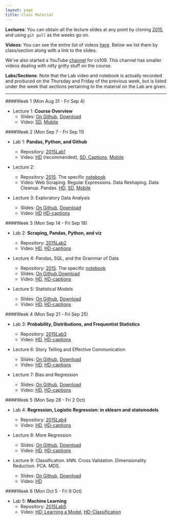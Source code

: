 ```yaml
---
layout: page
title: Class Material
---
```


**Lectures**: You can obtain all the lecture slides at any point by cloning [2015](https://github.com/cs109/2015), and using `git pull` as the weeks go on.

**Videos**: You can see the entire list of videos [here](https://canvas.harvard.edu/courses/4283/pages/virtual-classroom). Below we list them by class/section along with a link to the slides.

We've also started a YouTube [channel](https://www.youtube.com/channel/UC0-KaiZFXBlGOFN71YsEV8g/videos) for cs109. This channel has smaller videos dealing with nitty gritty stuff on the course.

**Labs/Sections**: Note that the Lab video and notebook is actually recorded and produced on the Thursday and Friday of the previous week, but is listed under the week that sections pertaining to the material on the Lab are given.

---

####Week 1 (Mon Aug 31 - Fri Sep 4)

- Lecture 1: **Course Overview**
    - Slides: [On Github](https://github.com/cs109/2015/blob/master/Lectures/01-Introduction.pdf), [Download](https://github.com/cs109/2015/raw/master/Lectures/01-Introduction.pdf)
    - Video: [SD](https://cm.dce.harvard.edu/2016/01/14328/publicationListing.shtml?typeNum=L01), [Mobile](https://cm.dce.harvard.edu/2016/01/14328/mobilePublicationListing.shtml?typeNum=L01)

####Week 2 (Mon Sep 7 - Fri Sep 11)

- Lab 1: **Pandas, Python, and Github**
    - Repository: [2015Lab1](https://github.com/cs109/2015lab1)
    - Video: [HD](https://matterhorn.dce.harvard.edu/engage/player/watch.html?id=e15f221c-5275-4f7f-b486-759a7d483bc8) (recommended), [SD, Captions](https://cm.dce.harvard.edu/2016/01/14328/publicationListing.shtml?typeNum=L02), [Mobile](https://cm.dce.harvard.edu/2016/01/14328/mobilePublicationListing.shtml?typeNum=L02)

- Lecture 2:
    - Repository: [2015](https://github.com/cs109/2015). The specific [notebook](https://github.com/cs109/2015/blob/master/Lectures/02-DataScrapingQuizzes.ipynb)
    - Video: Web Scraping. Regular Expressions. Data Reshaping. Data Cleanup. Pandas. [HD](https://matterhorn.dce.harvard.edu/engage/player/watch.html?id=f7ff1893-fbf7-4909-b44e-12e61a98a677), [SD](https://cm.dce.harvard.edu/2016/01/14328/publicationListing.shtml?typeNum=L02), [Mobile](https://cm.dce.harvard.edu/2016/01/14328/mobilePublicationListing.shtml?typeNum=L02)

- Lecture 3: Exploratory Data Analysis
    - Slides: [On Github](https://github.com/cs109/2015/blob/master/Lectures/03-EDA.pdf), [Download](https://github.com/cs109/2015/raw/master/Lectures/03-EDA.pdf)
    - Video: [HD](https://matterhorn.dce.harvard.edu/engage/player/watch.html?id=a4e81697-fd86-415c-9b29-c14ea7ec15f2)
    [HD-captions](https://matterhorn.dce.harvard.edu/engage/player/watch.html?id=4dc7719e-1ef4-4ee5-a9d9-fc48c3e13185)

####Week 3 (Mon Sep 14 - Fri Sep 18)

- Lab 2: **Scraping, Pandas, Python, and viz**
    - Repository: [2015Lab2](https://github.com/cs109/2015lab2)
    - Video: [HD](https://matterhorn.dce.harvard.edu/engage/player/watch.html?id=b89de485-9e30-4783-9287-23701c5f95f7),
    [HD-captions](https://matterhorn.dce.harvard.edu/engage/player/watch.html?id=62b95e14-c296-44da-9691-446dfa313836)

- Lecture 4: Pandas, SQL, and the Grammar of Data
    - Repository: [2015](https://github.com/cs109/2015). The specific [notebook](https://github.com/cs109/2015/blob/master/Lectures/Lecture4/PandasAndSQL.ipynb)
    - Slides: [On Github](https://github.com/cs109/2015/blob/master/Lectures/04-PandasSQL.pdf),[Download](https://github.com/cs109/2015/raw/master/Lectures/04-PandasSQL.pdf)
    - Video: [HD](https://matterhorn.dce.harvard.edu/engage/player/watch.html?id=f8a832cb-56e7-401b-b485-aec3c9928069),
    [HD-captions](https://matterhorn.dce.harvard.edu/engage/player/watch.html?id=cf9c4d5f-fe87-48cc-bd45-3da212b39a95)

- Lecture 5: Statistical Models
    - Slides: [On Github](https://github.com/cs109/2015/blob/master/Lectures/05-StatisticalModels.pdf), [Download](https://github.com/cs109/2015/raw/master/Lectures/05-StatisticalModels.pdf)
    - Video: [HD](https://matterhorn.dce.harvard.edu/engage/player/watch.html?id=873964c6-d345-4f46-a8bc-727b96432d63),
    [HD-captions](https://matterhorn.dce.harvard.edu/engage/player/watch.html?id=afee98e6-4ca0-4319-9336-fbae46755f1a)

####Week 4 (Mon Sep 21 - Fri Sep 25)

- Lab 3: **Probability, Distributions, and Frequentist Statistics**
    - Repository: [2015Lab3](https://github.com/cs109/2015lab3)
    - Video: [HD](https://matterhorn.dce.harvard.edu/engage/player/watch.html?id=8af4418a-7f5b-4738-9c72-6fc2ba1fc499),
    [HD-captions](https://matterhorn.dce.harvard.edu/engage/player/watch.html?id=3cd5e34b-803f-4f64-ba25-95b67797daad)

- Lecture 6: Story Telling and Effective Communication
    - Slides: [On Github](https://github.com/cs109/2015/blob/master/Lectures/06-StoryTelling.pdf), [Download](https://github.com/cs109/2015/raw/master/Lectures/06-StoryTelling.pdf)
    - Video: [HD](https://matterhorn.dce.harvard.edu/engage/player/watch.html?id=7f968df9-404a-46a2-ae5f-e35479875f95), [HD-captions](https://matterhorn.dce.harvard.edu/engage/player/watch.html?id=697ce8bd-a41c-45d4-8201-5e0dcc8a518c)

- Lecture 7: Bias and Regression
    - Slides: [On Github](https://github.com/cs109/2015/blob/master/Lectures/07-BiasAndRegression.pdf), [Download](https://github.com/cs109/2015/raw/master/Lectures/07-BiasAndRegression.pdf)
    - Video: [HD](https://matterhorn.dce.harvard.edu/engage/player/watch.html?id=afe70053-b8b7-43d3-9c2f-f482f479baf7), [HD-captions](https://matterhorn.dce.harvard.edu/engage/player/watch.html?id=b2ac047a-ff65-4926-bd4a-77fdf1c63e0f)

####Week 5 (Mon Sep 28 - Fri 2 Oct)

- Lab 4: **Regression, Logistic Regression: in sklearn and statsmodels**
    - Repository: [2015Lab4](https://github.com/cs109/2015lab4)
    - Video: [HD](https://matterhorn.dce.harvard.edu/engage/player/watch.html?id=483c8b93-3700-4ee8-80ed-aad7f3da7ac2), [HD-captions](https://matterhorn.dce.harvard.edu/engage/player/watch.html?id=145018c2-260e-47dc-b965-bfdfafacd4e9)

- Lecture 8: More Regression
    - Slides: [On Github](https://github.com/cs109/2015/blob/master/Lectures/08-RegressionContinued.pdf), [Download](https://github.com/cs109/2015/raw/master/Lectures/08-RegressionContinued.pdf)
    - Video: [HD](https://matterhorn.dce.harvard.edu/engage/player/watch.html?id=664f668e-e008-4f44-8600-e09ee6d629b0), [HD-captions](https://matterhorn.dce.harvard.edu/engage/player/watch.html?id=4012362e-1090-47e3-904b-7e835f57d77b)

- Lecture 9: Classification. kNN. Cross Validation. Dimensionality Reduction. PCA. MDS.
    - Slides: [On Github](https://github.com/cs109/2015/blob/master/Lectures/09-ClassificationPCA.pdf), [Download](https://github.com/cs109/2015/raw/master/Lectures/09-ClassificationPCA.pdf)
    - Video: [HD](https://matterhorn.dce.harvard.edu/engage/player/watch.html?id=c322c0d5-9cf9-4deb-b59f-d6741064ba8a)

####Week 6 (Mon Oct 5 - Fri 9 Oct)

- Lab 5: **Machine Learning**
    - Repository: [2015Lab5](https://github.com/cs109/2015lab5)
    - Video: [HD: Learning a Model](https://matterhorn.dce.harvard.edu/engage/player/watch.html?id=e509f996-9633-4b75-a48a-e29246a316db), [HD-Classification](https://matterhorn.dce.harvard.edu/engage/player/watch.html?id=90e73c64-855c-4b06-afb2-94da608ecfbf)
